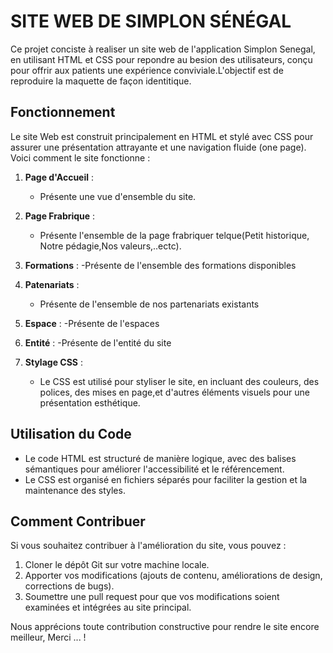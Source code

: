 
# SITE WEB DE SIMPLON SÉNÉGAL

Ce projet conciste à realiser un site web de l'application  Simplon Senegal, en utilisant HTML et CSS pour repondre au besion des 
utilisateurs, conçu pour offrir aux patients une expérience conviviale.L'objectif est de reproduire la maquette de façon identitique.

## Fonctionnement

Le site Web est construit principalement en HTML et stylé avec CSS pour assurer une présentation attrayante et une navigation fluide (one page). Voici comment le site fonctionne :

1. **Page d'Accueil** :
   - Présente une vue d'ensemble du site. 

2. **Page Frabrique** :
   - Présente l'ensemble de la page frabriquer telque(Petit historique, Notre pédagie,Nos valeurs,..ectc).

3. **Formations** :
   -Présente de l'ensemble des formations disponibles

4. **Patenariats** :
   - Présente de l'ensemble de nos partenariats existants

5. **Espace** :
   -Présente de l'espaces

6. **Entité** :
   -Présente de l'entité du site


7. **Stylage CSS** :
   - Le CSS est utilisé pour styliser le site, en incluant des couleurs, des polices, des mises en page,et d'autres éléments visuels pour une présentation esthétique.

## Utilisation du Code

- Le code HTML est structuré de manière logique, avec des balises sémantiques pour améliorer l'accessibilité et le référencement.
- Le CSS est organisé en fichiers séparés pour faciliter la gestion et la maintenance des styles.

## Comment Contribuer

Si vous souhaitez contribuer à l'amélioration du site, vous pouvez :

1. Cloner le dépôt Git sur votre machine locale.
2. Apporter vos modifications (ajouts de contenu, améliorations de design, corrections de bugs).
3. Soumettre une pull request pour que vos modifications soient examinées et intégrées au site principal.

Nous apprécions toute contribution constructive pour rendre le site encore meilleur, Merci ... !
